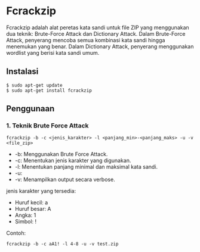 # Fcrackzip

Fcrackzip adalah alat peretas kata sandi untuk file ZIP yang menggunakan dua teknik: Brute-Force Attack dan Dictionary Attack. Dalam Brute-Force Attack, penyerang mencoba semua kombinasi kata sandi hingga menemukan yang benar. Dalam Dictionary Attack, penyerang menggunakan wordlist yang berisi kata sandi umum.

## Instalasi 

```
$ sudo apt-get update 
$ sudo apt-get install fcrackzip 
```

## Penggunaan

### 1. Teknik Brute Force Attack

```
fcrackzip -b -c <jenis_karakter> -l <panjang_min>-<panjang_maks> -u -v <file_zip>
```

- -b: Menggunakan Brute Force Attack.
- -c: Menentukan jenis karakter yang digunakan.
- -l: Menentukan panjang minimal dan maksimal kata sandi.
- -u: 
- -v: Menampilkan output secara verbose.

jenis karakter yang tersedia:

- Huruf kecil: a
- Huruf besar: A
- Angka: 1
- Simbol: !

Contoh:

```
fcrackzip -b -c aA1! -l 4-8 -u -v test.zip
```
  
